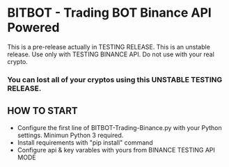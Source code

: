 # BITBOT - Trading BOT Binance API Powered

This is a pre-release actually in TESTING RELEASE. This is an unstable release.
Use only with TESTING BINANCE API. 
Do not use with your real crypto. 

### You can lost all of your cryptos using this UNSTABLE TESTING RELEASE.


## HOW TO START
- Configure the first line of BITBOT-Trading-Binance.py with your Python settings. Minimun Python 3 required.
- Install requirements with "pip install" command
- Configure api & key varables with yours from BINANCE TESTING API MODE
